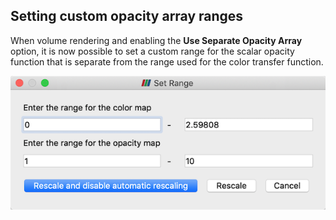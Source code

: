 ## Setting custom opacity array ranges

When volume rendering and enabling the **Use Separate Opacity Array** option,
it is now possible to set a custom range for the scalar opacity function that
is separate from the range used for the color transfer function.

![separate opacity range](separate-opacity-range.png)
